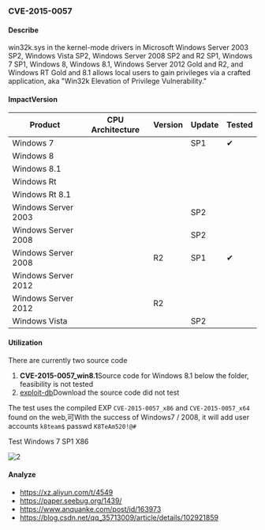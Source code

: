 ### CVE-2015-0057

#### Describe

win32k.sys in the kernel-mode drivers in Microsoft Windows Server 2003 SP2, Windows Vista SP2, Windows Server 2008 SP2 and R2 SP1, Windows 7 SP1, Windows 8, Windows 8.1, Windows Server 2012 Gold and R2, and Windows RT Gold and 8.1 allows local users to gain privileges via a crafted application, aka "Win32k Elevation of Privilege Vulnerability."


#### ImpactVersion

| Product             | CPU Architecture | Version | Update | Tested             |
| ------------------- | ---------------- | ------- | ------ | ------------------ |
| Windows 7           |                  |         | SP1    | &#10004; |
| Windows 8           |                  |         |        |                    |
| Windows 8.1         |                  |         |        |                    |
| Windows Rt          |                  |         |        |                    |
| Windows Rt 8.1      |                  |         |        |                    |
| Windows Server 2003 |                  |         | SP2    |                    |
| Windows Server 2008 |                  |         | SP2    |                    |
| Windows Server 2008 |                  | R2      | SP1    | &#10004; |
| Windows Server 2012 |                  |         |        |                    |
| Windows Server 2012 |                  | R2      |        |                    |
| Windows Vista       |                  |         | SP2    |                    |

#### Utilization

There are currently two source code

1. **CVE-2015-0057_win8.1**Source code for Windows 8.1 below the folder, feasibility is not tested
2. [exploit-db](https://www.exploit-db.com/exploits/37098)Download the source code did not test

The test uses the compiled EXP `CVE-2015-0057_x86` and `CVE-2015-0057_x64` found on the web,可With the success of Windows7 / 2008, it will add user accounts `k8team$` passwd `K8TeAm520!@#`

Test Windows 7 SP1 X86

![2](https://raw.github.com/Ascotbe/Random-img/master/Kernelhub/CVE-2015-0057_win7_sp1_x86.gif)

#### Analyze
- https://xz.aliyun.com/t/4549
- https://paper.seebug.org/1439/
- https://www.anquanke.com/post/id/163973
- https://blog.csdn.net/qq_35713009/article/details/102921859